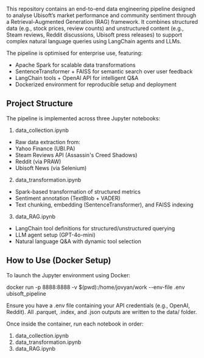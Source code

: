 This repository contains an end-to-end data engineering pipeline designed to analyse Ubisoft’s market performance and community sentiment through a Retrieval-Augmented Generation (RAG) framework. It combines structured data (e.g., stock prices, review counts) and unstructured content (e.g., Steam reviews, Reddit discussions, Ubisoft press releases) to support complex natural language queries using LangChain agents and LLMs.

The pipeline is optimised for enterprise use, featuring:

* Apache Spark for scalable data transformations
* SentenceTransformer + FAISS for semantic search over user feedback
* LangChain tools + OpenAI API for intelligent Q&A
* Dockerized environment for reproducible setup and deployment

## Project Structure

The pipeline is implemented across three Jupyter notebooks:
1. data_collection.ipynb
  * Raw data extraction from:
  * Yahoo Finance (UBI.PA)
  * Steam Reviews API (Assassin's Creed Shadows)
  * Reddit (via PRAW)
  * Ubisoft News (via Selenium)
2. data_transformation.ipynb
  * Spark-based transformation of structured metrics
  * Sentiment annotation (TextBlob + VADER)
  * Text chunking, embedding (SentenceTransformer), and FAISS indexing
3. data_RAG.ipynb
  * LangChain tool definitions for structured/unstructured querying
  * LLM agent setup (GPT-4o-mini)
  * Natural language Q&A with dynamic tool selection

## How to Use (Docker Setup)

To launch the Jupyter environment using Docker:

docker run -p 8888:8888 -v $(pwd):/home/jovyan/work --env-file .env ubisoft_pipeline

 Ensure you have a .env file containing your API credentials (e.g., OpenAI, Reddit).
 All .parquet, .index, and .json outputs are written to the data/ folder.

Once inside the container, run each notebook in order:
1. data_collection.ipynb
2. data_transformation.ipynb
3. data_RAG.ipynb

